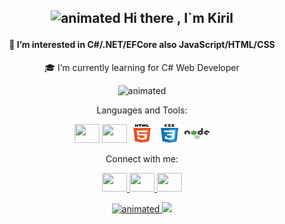 ## <p align="center"><img src="https://camo.githubusercontent.com/e8e7b06ecf583bc040eb60e44eb5b8e0ecc5421320a92929ce21522dbc34c891/68747470733a2f2f6d656469612e67697068792e636f6d2f6d656469612f6876524a434c467a6361737252346961377a2f67697068792e676966" alt="animated" width=45 /> Hi there , I`m Kiril</p>
#### <p align="center">👀 I’m interested in C#/.NET/EFCore also JavaScript/HTML/CSS  </p>
<p align="center">🎓 I’m currently learning for C# Web Developer</p>

<p align="center">
  <img src="https://media1.giphy.com/media/102h4wsmCG2s12/giphy.gif?cid=ecf05e47rzremxfne0i73yo0vknjz88pti05m61xvrxmxdwc&rid=giphy.gif" alt="animated" />
</p>





<p align="center">
  Languages and Tools:
</p>
<p align="center">
  <img src="https://img.icons8.com/color/2x/c-sharp-logo.png" height="30" width="40"">
  <img src="https://img.icons8.com/color/2x/javascript.png" height="30" width="40"">
  <img src="https://raw.githubusercontent.com/devicons/devicon/master/icons/html5/html5-original-wordmark.svg" height="30" width="40"">
  <img src="https://raw.githubusercontent.com/devicons/devicon/master/icons/css3/css3-original-wordmark.svg" height="30" width="40"">
  <img src="  https://raw.githubusercontent.com/devicons/devicon/master/icons/nodejs/nodejs-original-wordmark.svg" height="30" width="40"">
</p>


<p align="center">
Connect with me:
</p>
<p align="center"> 
<a href="https://www.linkedin.com/in/kiril-nikolov-5b4b78209/">
<img src="https://img.icons8.com/doodle/2x/linkedin.png" height="30" width="40"">
                                                                                
<a href="mailto:nikolov.kiril123@gmail.com">
<img  src="https://img.icons8.com/doodle/2x/gmail.png"  height="30" width="40"">
                                                                               
<a href="https://www.facebook.com/kiril.nikolov.904">
<img  src="https://img.icons8.com/doodle/2x/facebook-new.png"  height="30" width="40"">
</p>


<p align="center">
  <img src="https://github-readme-stats.vercel.app/api?username=nikolovkiril&show_icons=true&theme=merko&hide=contribs,prs" alt="animated" />
  <img src="https://github-readme-stats.vercel.app/api/top-langs/?username=nikolovkiril&layout=compact&show_icons=true&theme=merko&hide=contribs" width=318 />
</p>
<!---
nikolovkiril/nikolovkiril is a ✨ special ✨ repository because its `README.md` (this file) appears on your GitHub profile.
You can click the Preview link to take a look at your changes.
--->
 
